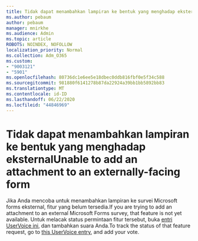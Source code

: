 ```yaml
---
title: Tidak dapat menambahkan lampiran ke bentuk yang menghadap eksternal
ms.author: pebaum
author: pebaum
manager: mnirkhe
ms.audience: Admin
ms.topic: article
ROBOTS: NOINDEX, NOFOLLOW
localization_priority: Normal
ms.collection: Adm_O365
ms.custom:
- "9003121"
- "5901"
ms.openlocfilehash: 80736dc1e6ee5e18dbec0ddb816fbf0e5f34c588
ms.sourcegitcommit: 981880f6141278b87da22924a39bb1bb5892bb83
ms.translationtype: MT
ms.contentlocale: id-ID
ms.lasthandoff: 06/22/2020
ms.locfileid: "44846969"
---
```

# <a name="unable-to-add-an-attachment-to-an-externally-facing-form"></a><span data-ttu-id="9273f-102">Tidak dapat menambahkan lampiran ke bentuk yang menghadap eksternal</span><span class="sxs-lookup"><span data-stu-id="9273f-102">Unable to add an attachment to an externally-facing form</span></span>

<span data-ttu-id="9273f-103">Jika Anda mencoba untuk menambahkan lampiran ke survei Microsoft forms eksternal, fitur yang belum tersedia.</span><span class="sxs-lookup"><span data-stu-id="9273f-103">If you are trying to add an attachment to an external Microsoft Forms survey, that feature is not yet available.</span></span> <span data-ttu-id="9273f-104">Untuk melacak status permintaan fitur tersebut, buka [entri UserVoice ini](https://go.microsoft.com/fwlink/?linkid=2133069), dan tambahkan suara Anda.</span><span class="sxs-lookup"><span data-stu-id="9273f-104">To track the status of that feature request, go to [this UserVoice entry](https://go.microsoft.com/fwlink/?linkid=2133069), and add your vote.</span></span>
